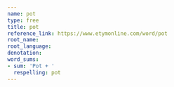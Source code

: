 ```yaml
---
name: pot
type: free
title: pot
reference_link: https://www.etymonline.com/word/pot
root_name: 
root_language: 
denotation: 
word_sums:
- sum: 'Pot + '
  respelling: pot
---
```

